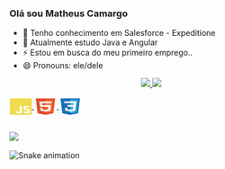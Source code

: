 ### Olá sou Matheus Camargo

- 🔭 Tenho conhecimento em Salesforce - Expeditione
- 🌱 Atualmente estudo Java e Angular
- ⚡ Estou em busca do meu primeiro emprego..
- 😄 Pronouns: ele/dele

<div align="center">
  <a href="https://github.com/matheuscamargo1204">
  <img height="150em" src="https://github-readme-stats.vercel.app/api?username=matheuscamargo1204&show_icons=true&theme=dracula&include_all_commits=true&count_private=true"/>
  <img height="150em" src="https://github-readme-stats.vercel.app/api/top-langs/?username=matheuscamargo1204&layout=compact&langs_count=7&theme=dracula"/>
</div>
<div style="display: inline_block"><br>
  <img align="center" alt="matheus-Js" height="30" width="40" src="https://raw.githubusercontent.com/devicons/devicon/master/icons/javascript/javascript-plain.svg">
  <img align="center" alt="matheus-HTML" height="30" width="40" src="https://raw.githubusercontent.com/devicons/devicon/master/icons/html5/html5-original.svg">
  <img align="center" alt="matheus-CSS" height="30" width="40" src="https://raw.githubusercontent.com/devicons/devicon/master/icons/css3/css3-original.svg">
 
</div>
  
  ##
 
<div> 
  
  <a href="https://www.linkedin.com/in/matheus-camargo-864528214" target="_blank"><img src="https://img.shields.io/badge/-LinkedIn-%230077B5?style=for-the-badge&logo=linkedin&logoColor=white" target="_blank"></a> 
 
  ![Snake animation](https://github.com/matheuscamargo1204/matheuscamargo1204/blob/output/github-contribution-grid-snake.svg)
 
</div>
